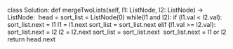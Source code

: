 class Solution:
def mergeTwoLists(self, l1: ListNode, l2: ListNode) -> ListNode:
​
head = sort_list = ListNode(0)
while(l1 and l2):
if (l1.val < l2.val):
sort_list.next = l1
l1 = l1.next
sort_list = sort_list.next
elif (l1.val >= l2.val):
sort_list.next = l2
l2 = l2.next
sort_list = sort_list.next
​
sort_list.next = l1 or l2
return head.next